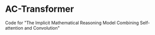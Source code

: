 # AC-Transformer
Code for "The Implicit Mathematical Reasoning Model Combining Self-attention and Convolution"
